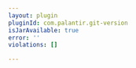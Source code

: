 ```yaml
---
layout: plugin
pluginId: com.palantir.git-version
isJarAvailable: true
error: ''
violations: []

---
```

